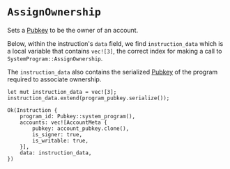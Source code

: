 # `AssignOwnership`

Sets a [Pubkey] to be the owner of an account.

Below, within the instruction's `data` field, we find `instruction_data` which is a local variable that contains `vec![3]`, the correct index for making a call to `SystemProgram::AssignOwnership`. 

The `instruction_data` also contains the serialized [Pubkey] of the program required to associate ownership.

```rust,ignore
let mut instruction_data = vec![3];
instruction_data.extend(program_pubkey.serialize());

Ok(Instruction {
    program_id: Pubkey::system_program(),
    accounts: vec![AccountMeta {
        pubkey: account_pubkey.clone(),
        is_signer: true,
        is_writable: true,
    }],
    data: instruction_data,
})
```

[Pubkey]: ../program/pubkey.md
